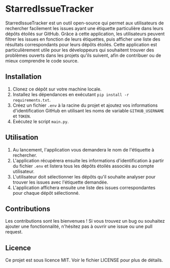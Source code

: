 # StarredIssueTracker

StarredIssueTracker est un outil open-source qui permet aux utilisateurs de rechercher facilement les issues ayant une étiquette particulière dans leurs dépôts étoilés sur GitHub. Grâce à cette application, les utilisateurs peuvent filtrer les issues en fonction de leurs étiquettes, puis afficher une liste des résultats correspondants pour leurs dépôts étoilés. Cette application est particulièrement utile pour les développeurs qui souhaitent trouver des problèmes ouverts dans les projets qu'ils suivent, afin de contribuer ou de mieux comprendre le code source.

## Installation

1. Clonez ce dépôt sur votre machine locale.
2. Installez les dépendances en exécutant `pip install -r requirements.txt`.
3. Créez un fichier `.env` à la racine du projet et ajoutez vos informations d'identification GitHub en utilisant les noms de variable `GITHUB_USERNAME` et `TOKEN`.
4. Exécutez le script `main.py`.

## Utilisation

1. Au lancement, l'application vous demandera le nom de l'étiquette à rechercher.
2. L'application récupérera ensuite les informations d'identification à partir du fichier `.env` et listera tous les dépôts étoilés associés au compte utilisateur.
3. L'utilisateur doit sélectionner les dépôts qu'il souhaite analyser pour trouver les issues avec l'étiquette demandée.
4. L'application affichera ensuite une liste des issues correspondantes pour chaque dépôt sélectionné.

## Contributions

Les contributions sont les bienvenues ! Si vous trouvez un bug ou souhaitez ajouter une fonctionnalité, n'hésitez pas à ouvrir une issue ou une pull request.

## Licence

Ce projet est sous licence MIT. Voir le fichier LICENSE pour plus de détails.
